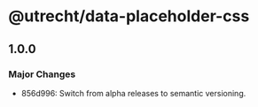 # @utrecht/data-placeholder-css

## 1.0.0

### Major Changes

- 856d996: Switch from alpha releases to semantic versioning.
